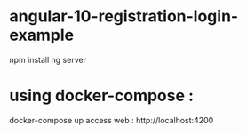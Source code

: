 # angular-10-registration-login-example

npm install
ng server

# using docker-compose :
docker-compose up
access web : http://localhost:4200
